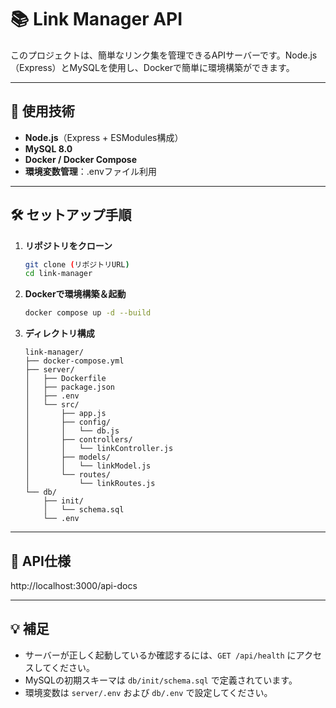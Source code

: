# 📚 Link Manager API

このプロジェクトは、簡単なリンク集を管理できるAPIサーバーです。Node.js（Express）とMySQLを使用し、Dockerで簡単に環境構築ができます。

---

## 🚀 使用技術

- **Node.js**（Express + ESModules構成）
- **MySQL 8.0**
- **Docker / Docker Compose**
- **環境変数管理**：.envファイル利用

---

## 🛠️ セットアップ手順

1. **リポジトリをクローン**
    ```bash
    git clone (リポジトリURL)
    cd link-manager
    ```

2. **Dockerで環境構築＆起動**
    ```bash
    docker compose up -d --build
    ```

3. **ディレクトリ構成**
    ```
    link-manager/
    ├── docker-compose.yml
    ├── server/
    │   ├── Dockerfile
    │   ├── package.json
    │   ├── .env
    │   └── src/
    │       ├── app.js
    │       ├── config/
    │       │   └── db.js
    │       ├── controllers/
    │       │   └── linkController.js
    │       ├── models/
    │       │   └── linkModel.js
    │       └── routes/
    │           └── linkRoutes.js
    └── db/
        ├── init/
        │   └── schema.sql
        └── .env
    ```

---

## 📖 API仕様
http://localhost:3000/api-docs


---

## 💡 補足

- サーバーが正しく起動しているか確認するには、`GET /api/health` にアクセスしてください。
- MySQLの初期スキーマは `db/init/schema.sql` で定義されています。
- 環境変数は `server/.env` および `db/.env` で設定してください。
